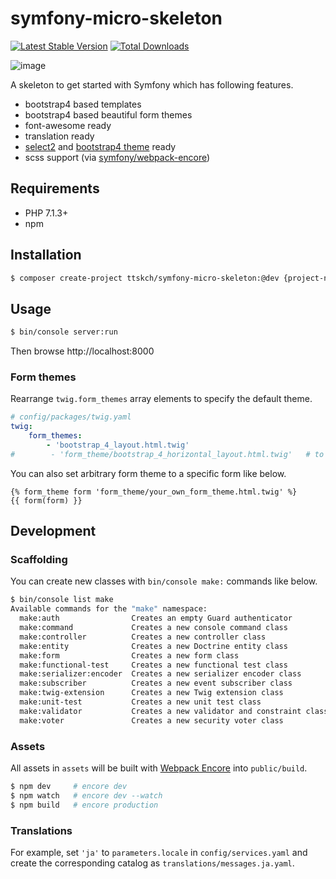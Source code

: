 # symfony-micro-skeleton

[![Latest Stable Version](https://poser.pugx.org/ttskch/symfony-micro-skeleton/v/stable)](https://packagist.org/packages/ttskch/symfony-micro-skeleton)
[![Total Downloads](https://poser.pugx.org/ttskch/symfony-micro-skeleton/downloads)](https://packagist.org/packages/ttskch/symfony-micro-skeleton)

![image](https://user-images.githubusercontent.com/4360663/49428912-8e809700-f7ea-11e8-9d99-a6d261d857bd.png)

A skeleton to get started with Symfony which has following features.

* bootstrap4 based templates
* bootstrap4 based beautiful form themes
* font-awesome ready
* translation ready
* [select2](https://github.com/select2/select2) and [bootstrap4 theme](https://github.com/ttskch/select2-bootstrap4-theme) ready
* scss support (via [symfony/webpack-encore](https://github.com/symfony/webpack-encore))

## Requirements

* PHP 7.1.3+
* npm

## Installation

```bash
$ composer create-project ttskch/symfony-micro-skeleton:@dev {project-name}
```

## Usage

```bash
$ bin/console server:run
```

Then browse http://localhost:8000

### Form themes

Rearrange `twig.form_themes` array elements to specify the default theme.

```yaml
# config/packages/twig.yaml
twig:
    form_themes:
        - 'bootstrap_4_layout.html.twig'
#        - 'form_theme/bootstrap_4_horizontal_layout.html.twig'   # to be the default theme
```

You can also set arbitrary form theme to a specific form like below.

```twig
{% form_theme form 'form_theme/your_own_form_theme.html.twig' %}
{{ form(form) }}
```

## Development

### Scaffolding

You can create new classes with `bin/console make:` commands like below.

```bash
$ bin/console list make
Available commands for the "make" namespace:
  make:auth                Creates an empty Guard authenticator
  make:command             Creates a new console command class
  make:controller          Creates a new controller class
  make:entity              Creates a new Doctrine entity class
  make:form                Creates a new form class
  make:functional-test     Creates a new functional test class
  make:serializer:encoder  Creates a new serializer encoder class
  make:subscriber          Creates a new event subscriber class
  make:twig-extension      Creates a new Twig extension class
  make:unit-test           Creates a new unit test class
  make:validator           Creates a new validator and constraint class
  make:voter               Creates a new security voter class
```

### Assets

All assets in `assets` will be built with [Webpack Encore](http://symfony.com/doc/current/frontend.html) into `public/build`.

```bash
$ npm dev     # encore dev
$ npm watch   # encore dev --watch
$ npm build   # encore production
```

### Translations

For example, set `'ja'` to `parameters.locale` in `config/services.yaml` and create the corresponding catalog as `translations/messages.ja.yaml`.
